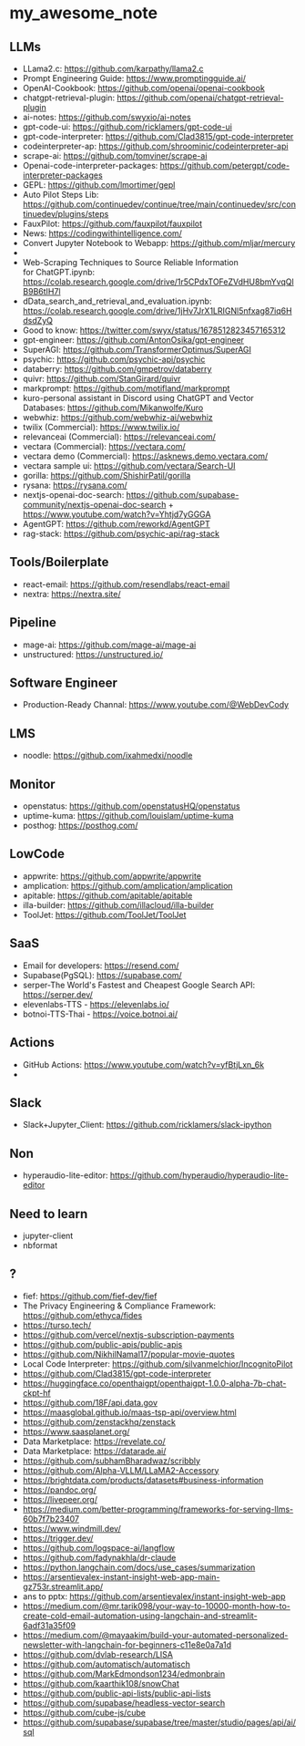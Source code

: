 # my_awesome_note

## LLMs
- LLama2.c: https://github.com/karpathy/llama2.c
- Prompt Engineering Guide: https://www.promptingguide.ai/
- OpenAI-Cookbook: https://github.com/openai/openai-cookbook
- chatgpt-retrieval-plugin: https://github.com/openai/chatgpt-retrieval-plugin
- ai-notes: https://github.com/swyxio/ai-notes
- gpt-code-ui: https://github.com/ricklamers/gpt-code-ui
- gpt-code-interpreter: https://github.com/Clad3815/gpt-code-interpreter
- codeinterpreter-ap: https://github.com/shroominic/codeinterpreter-api
- scrape-ai: https://github.com/tomviner/scrape-ai
- Openai-code-interpreter-packages: https://github.com/petergpt/code-interpreter-packages
- GEPL: https://github.com/lmortimer/gepl
- Auto Pilot Steps Lib: https://github.com/continuedev/continue/tree/main/continuedev/src/continuedev/plugins/steps
- FauxPilot: https://github.com/fauxpilot/fauxpilot
- News: https://codingwithintelligence.com/
- Convert Jupyter Notebook to Webapp: https://github.com/mljar/mercury
- 
- Web-Scraping Techniques to Source Reliable Information for ChatGPT.ipynb: https://colab.research.google.com/drive/1r5CPdxTOFeZVdHU8bmYvqQlB9B6tIH7l
- dData_search_and_retrieval_and_evaluation.ipynb: https://colab.research.google.com/drive/1jHv7JrX1LRIGNl5nfxag87iq6HdsdZyQ
- Good to know: https://twitter.com/swyx/status/1678512823457165312
- gpt-engineer: https://github.com/AntonOsika/gpt-engineer
- SuperAGI: https://github.com/TransformerOptimus/SuperAGI
- psychic: https://github.com/psychic-api/psychic
- databerry: https://github.com/gmpetrov/databerry
- quivr: https://github.com/StanGirard/quivr
- markprompt: https://github.com/motifland/markprompt
- kuro-personal assistant in Discord using ChatGPT and Vector Databases: https://github.com/Mikanwolfe/Kuro
- webwhiz: https://github.com/webwhiz-ai/webwhiz
- twilix (Commercial): https://www.twilix.io/
- relevanceai (Commercial): https://relevanceai.com/
- vectara (Commercial): https://vectara.com/
- vectara demo (Commercial): https://asknews.demo.vectara.com/
- vectara sample ui: https://github.com/vectara/Search-UI
- gorilla: https://github.com/ShishirPatil/gorilla
- rysana: https://rysana.com/
- nextjs-openai-doc-search: https://github.com/supabase-community/nextjs-openai-doc-search + https://www.youtube.com/watch?v=Yhtjd7yGGGA
- AgentGPT: https://github.com/reworkd/AgentGPT
- rag-stack: https://github.com/psychic-api/rag-stack

## Tools/Boilerplate
- react-email: https://github.com/resendlabs/react-email
- nextra: https://nextra.site/

## Pipeline
- mage-ai: https://github.com/mage-ai/mage-ai
- unstructured: https://unstructured.io/

## Software Engineer
- Production-Ready Channal: https://www.youtube.com/@WebDevCody

## LMS
- noodle: https://github.com/ixahmedxi/noodle

## Monitor
- openstatus: https://github.com/openstatusHQ/openstatus
- uptime-kuma: https://github.com/louislam/uptime-kuma
- posthog: https://posthog.com/

## LowCode
- appwrite: https://github.com/appwrite/appwrite
- amplication: https://github.com/amplication/amplication
- apitable: https://github.com/apitable/apitable
- illa-builder: https://github.com/illacloud/illa-builder
- ToolJet: https://github.com/ToolJet/ToolJet

## SaaS
- Email for developers: https://resend.com/
- Supabase(PgSQL): https://supabase.com/
- serper-The World's Fastest and Cheapest Google Search API: https://serper.dev/
- elevenlabs-TTS - https://elevenlabs.io/
- botnoi-TTS-Thai - https://voice.botnoi.ai/

## Actions
- GitHub Actions: https://www.youtube.com/watch?v=yfBtjLxn_6k
- 

## Slack
- Slack+Jupyter_Client: https://github.com/ricklamers/slack-ipython

## Non
- hyperaudio-lite-editor: https://github.com/hyperaudio/hyperaudio-lite-editor

## Need to learn
- jupyter-client
- nbformat

## ?
- fief: https://github.com/fief-dev/fief
- The Privacy Engineering & Compliance Framework: https://github.com/ethyca/fides
- https://turso.tech/
- https://github.com/vercel/nextjs-subscription-payments
- https://github.com/public-apis/public-apis
- https://github.com/NikhilNamal17/popular-movie-quotes
- Local Code Interpreter: https://github.com/silvanmelchior/IncognitoPilot
- https://github.com/Clad3815/gpt-code-interpreter
- https://huggingface.co/openthaigpt/openthaigpt-1.0.0-alpha-7b-chat-ckpt-hf
- https://github.com/18F/api.data.gov
- https://maasglobal.github.io/maas-tsp-api/overview.html
- https://github.com/zenstackhq/zenstack
- https://www.saasplanet.org/
- Data Marketplace: https://revelate.co/
- Data Marketplace: https://datarade.ai/
- https://github.com/subhamBharadwaz/scribbly
- https://github.com/Alpha-VLLM/LLaMA2-Accessory
- https://brightdata.com/products/datasets#business-information
- https://pandoc.org/
- https://livepeer.org/
- https://medium.com/better-programming/frameworks-for-serving-llms-60b7f7b23407
- https://www.windmill.dev/
- https://trigger.dev/
- https://github.com/logspace-ai/langflow
- https://github.com/fadynakhla/dr-claude
- https://python.langchain.com/docs/use_cases/summarization
- https://arsentievalex-instant-insight-web-app-main-gz753r.streamlit.app/
- ans to pptx: https://github.com/arsentievalex/instant-insight-web-app
- https://medium.com/@mr.tarik098/your-way-to-10000-month-how-to-create-cold-email-automation-using-langchain-and-streamlit-6adf31a35f09
- https://medium.com/@mayaakim/build-your-automated-personalized-newsletter-with-langchain-for-beginners-c11e8e0a7a1d
- https://github.com/dvlab-research/LISA
- https://github.com/automatisch/automatisch
- https://github.com/MarkEdmondson1234/edmonbrain
- https://github.com/kaarthik108/snowChat
- https://github.com/public-api-lists/public-api-lists
- https://github.com/supabase/headless-vector-search
- https://github.com/cube-js/cube
- https://github.com/supabase/supabase/tree/master/studio/pages/api/ai/sql
